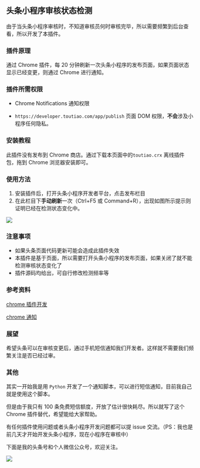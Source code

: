 ## 头条小程序审核状态检测

由于当头条小程序审核时，不知道审核员何时审核完毕，所以需要频繁到后台查看，所以开发了本插件。

### 插件原理

通过 Chrome 插件，每 20 分钟刷新一次头条小程序的发布页面，如果页面状态显示已经变更，则通过 Chrome 进行通知。

### 插件所需权限

- Chrome Notifications 通知权限

- `https://developer.toutiao.com/app/publish` 页面 DOM 权限，**不会**涉及小程序任何隐私。

### 安装教程

此插件没有发布到 Chrome 商店。通过下载本页面中的`toutiao.crx` 离线插件包，拖到 Chrome 浏览器安装即可。

### 使用方法

1. 安装插件后，打开头条小程序开发者平台，点击发布栏目
2. 在此栏目下**手动刷新**一次（Ctrl+F5 或 Command+R），出现如图所示提示则证明已经在检测状态变化中。

![](http://img.eriice.com/toutiaopng)

### 注意事项

 - 如果头条页面代码更新可能会造成此插件失效
 - 本插件是基于页面，所以需要打开头条小程序的发布页面，如果关闭了就不能检测审核状态变化了
 - 插件源码均给出，可自行修改检测频率等

### 参考资料

[chrome 插件开发](https://www.cnblogs.com/liuxianan/p/chrome-plugin-develop.html#popup%E5%92%8Cbackground) 

[chrome 通知](https://crxdoc-zh.appspot.com/extensions/notifications)

### 展望

希望头条可以在审核变更后，通过手机短信通知我们开发者。这样就不需要我们频繁关注是否已经过审。

### 其他

其实一开始我是用 `Python` 开发了一个通知脚本，可以进行短信通知，目前我自己就是使用这个脚本。

但是由于我只有 100 条免费短信额度，开放了估计很快耗尽。所以就写了这个 Chrome 插件替代，希望能给大家帮助。

有任何插件使用问题或者头条小程序开发问题都可以提 issue 交流。（PS：我也是前几天才开始开发头条小程序，现在小程序在审核中）

下面是我的头条号和个人微信公众号，欢迎关注。

![](http://img.eriice.com/toutiao_wechat_qrcode.png)
